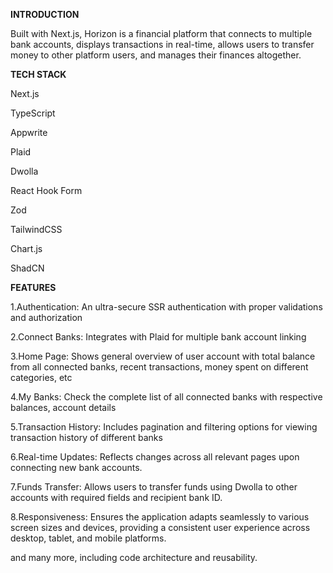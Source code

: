 **INTRODUCTION**

Built with Next.js, Horizon is a financial platform that connects to multiple bank accounts, displays transactions in real-time, allows users to transfer money to other platform users, and manages their finances altogether.



**TECH STACK**

Next.js

TypeScript

Appwrite

Plaid

Dwolla

React Hook Form

Zod

TailwindCSS

Chart.js

ShadCN




**FEATURES**

1.Authentication: An ultra-secure SSR authentication with proper validations and authorization

2.Connect Banks: Integrates with Plaid for multiple bank account linking

3.Home Page: Shows general overview of user account with total balance from all connected banks, recent transactions, money spent on different categories, etc

4.My Banks: Check the complete list of all connected banks with respective balances, account details

5.Transaction History: Includes pagination and filtering options for viewing transaction history of different banks

6.Real-time Updates: Reflects changes across all relevant pages upon connecting new bank accounts.

7.Funds Transfer: Allows users to transfer funds using Dwolla to other accounts with required fields and recipient bank ID.

8.Responsiveness: Ensures the application adapts seamlessly to various screen sizes and devices, providing a consistent user experience across desktop, tablet, and mobile platforms.


and many more, including code architecture and reusability.
